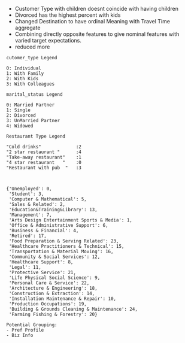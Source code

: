 - Customer Type with children doesnt coincide with having children
- Divorced has the highest percent with kids
- Changed Destination to have ordinal Meaning with Travel Time aggregate
- Combining directly opposite features to give nominal features with varied target expectations.
- reduced more 

```text
cutomer_type Legend

0: Individual
1: With Family
2: With Kids
3: With Colleagues

marital_status Legend

0: Married Partner
1: Single
2: Divorced
3: UnMarried Partner
4: Widowed

Restaurant Type Legend

"Cold drinks"             :2
"2 star restaurant "      :4
"Take-away restaurant"    :1
"4 star restaurant   "    :0
"Restaurant with pub  "   :3



{'Unemployed': 0,
 'Student': 3,
 'Computer & Mathematical': 5,
 'Sales & Related': 2,
 'Education&Training&Library': 13,
 'Management': 7,
 'Arts Design Entertainment Sports & Media': 1,
 'Office & Administrative Support': 6,
 'Business & Financial': 4,
 'Retired': 17,
 'Food Preparation & Serving Related': 23,
 'Healthcare Practitioners & Technical': 15,
 'Transportation & Material Moving': 16,
 'Community & Social Services': 12,
 'Healthcare Support': 8,
 'Legal': 11,
 'Protective Service': 21,
 'Life Physical Social Science': 9,
 'Personal Care & Service': 22,
 'Architecture & Engineering': 18,
 'Construction & Extraction': 14,
 'Installation Maintenance & Repair': 10,
 'Production Occupations': 19,
 'Building & Grounds Cleaning & Maintenance': 24,
 'Farming Fishing & Forestry': 20}

```
```
Potential Grouping:
- Pref Profile
- Biz Info
```